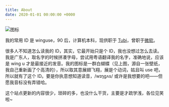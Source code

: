 ```yaml
---
title: About
date: 2020-01-01 00:00:00 +0000
---
```


<img style="max-height: 30vh" src="/images/mypic.jpg" alt="图标" />

我的常用 ID 是 winguse，90 后，计算机本科，现供职于 [Tubi](https://tubitv.com)，曾职于[微软](https://www.microsoft.com)。

很多人不知道怎么读我的 ID，其实，它最开始只是个 ID，我也没想过怎么去读。我是广东人，取名字的时候拼凑字母，尝试用粤语翻译我的名字，准确地说，应该是 wing u 才是最接近的发音。我的图标是一群白蝴蝶（见上图，源自一张壁纸，我自己重新画了个高清的），所以取其意展翅飞翔，展是个动词，姑且叫 use 吧，所以就有了这个 ID。要是你执意想知道读音，/wɪŋɡʌs/ 或许是我想要的吧——但愿我音标没有弄错哈。

这个站点更新的内容很少，琐碎的多，也没什么干货，主要是才疏学浅，各位见笑啦~
